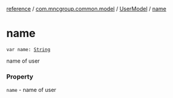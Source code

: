 [reference](../../index.md) / [com.mncgroup.common.model](../index.md) / [UserModel](index.md) / [name](./name.md)

# name

`var name: `[`String`](https://kotlinlang.org/api/latest/jvm/stdlib/kotlin/-string/index.html)

name of user

### Property

`name` - name of user
